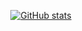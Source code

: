  <center class="half">
 
 [![GitHub stats](https://github-readme-stats-chi-virid.vercel.app/api?username=HarderThenHarder&hide=contribs&show_icons=true&theme=tokyonight)](https://github.com/HarderThenHarder/transformers_tasks)

</center>

